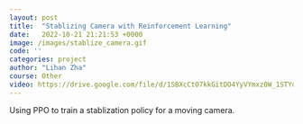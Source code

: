 ```yaml
---
layout: post
title:  "Stablizing Camera with Reinforcement Learning"
date:   2022-10-21 21:21:53 +0000
image: /images/stablize_camera.gif
code: ''
categories: project
author: "Lihan Zha"
course: Other
video: https://drive.google.com/file/d/1SBXcCtO7kkGitDO4YyVYmxz0W_1STYo1/view?usp=drive_link
---
```

Using PPO to train a stablization policy for a moving camera.